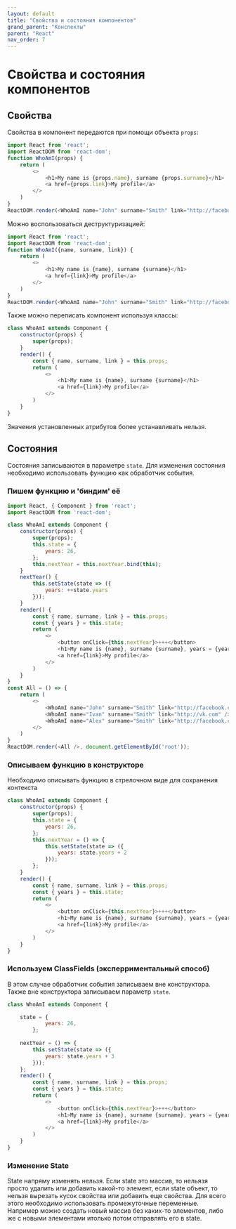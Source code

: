 ```yaml
---
layout: default
title: "Свойства и состояния компонентов"
grand_parent: "Конспекты"
parent: "React"
nav_order: 7
---
```


# Свойства и состояния компонентов

## Свойства

Свойства в компонент передаются при помощи объекта `props`:

```js
import React from 'react';
import ReactDOM from 'react-dom';
function WhoAmI(props) {
    return (
        <>
            <h1>My name is {props.name}, surname {props.surname}</h1>
            <a href={props.link}>My profile</a>
        </>
    )
}
ReactDOM.render(<WhoAmI name="John" surname="Smith" link="http://facebook.com" />, document.getElementById('root'));
```

Можно воспользоваться деструктуризацией:

```js
import React from 'react';
import ReactDOM from 'react-dom';
function WhoAmI({name, surname, link}) {
    return (
        <>
            <h1>My name is {name}, surname {surname}</h1>
            <a href={link}>My profile</a>
        </>
    )
}
ReactDOM.render(<WhoAmI name="John" surname="Smith" link="http://facebook.com" />, document.getElementById('root'));
```

Также можно переписать компонент используя классы:

```js
class WhoAmI extends Component {
    constructor(props) {
        super(props);
    }
    render() {
        const { name, surname, link } = this.props;
        return (
            <>
                <h1>My name is {name}, surname {surname}</h1>
                <a href={link}>My profile</a>
            </>
        )
    }
}
```

Значения установленных атрибутов более устанавливать нельзя.

## Состояния

Состояния записываются в параметре `state`. Для изменения состояния необходимо использовать функцию как обработчик события.

### Пишем функцию и 'биндим' её

```js
import React, { Component } from 'react';
import ReactDOM from 'react-dom';

class WhoAmI extends Component {
    constructor(props) {
        super(props);
        this.state = {
            years: 26,
        };
        this.nextYear = this.nextYear.bind(this);
    }
    nextYear() {
        this.setState(state => ({
            years: ++state.years
        }));
    }
    render() {
        const { name, surname, link } = this.props;
        const { years } = this.state;
        return (
            <>
                <button onClick={this.nextYear}>+++</button>
                <h1>My name is {name}, surname {surname}, years = {years}</h1>
                <a href={link}>My profile</a>
            </>
        )
    }
}
const All = () => {
    return (
        <>
            <WhoAmI name="John" surname="Smith" link="http://facebook.com" />
            <WhoAmI name="Ivan" surname="Smith" link="http://vk.com" />
            <WhoAmI name="Alex" surname="Smith" link="http://facebook.com" />
        </>
    )
}
ReactDOM.render(<All />, document.getElementById('root'));
```

### Описываем функцию в конструкторе

Необходимо описывать функцию в стрелочном виде для сохранения контекста

```js
class WhoAmI extends Component {
    constructor(props) {
        super(props);
        this.state = {
            years: 26,
        };
        this.nextYear = () => {
            this.setState(state => ({
                years: state.years + 2
            }));
        };
    }
    render() {
        const { name, surname, link } = this.props;
        const { years } = this.state;
        return (
            <>
                <button onClick={this.nextYear}>+++</button>
                <h1>My name is {name}, surname {surname}, years = {years}</h1>
                <a href={link}>My profile</a>
            </>
        )
    }
}
```

### Используем ClassFields (эксперриментальный способ)

В этом случае обработчик события записываем вне конструктора. Также вне конструктора записываем параметр `state`.

```js
class WhoAmI extends Component {

    state = {
            years: 26,
        };
    
    nextYear = () => {
        this.setState(state => ({
            years: state.years + 3
        }));
    };
    render() {
        const { name, surname, link } = this.props;
        const { years } = this.state;
        return (
            <>
                <button onClick={this.nextYear}>+++</button>
                <h1>My name is {name}, surname {surname}, years = {years}</h1>
                <a href={link}>My profile</a>
            </>
        )
    }
}
```

### Изменение State


State напряму изменять нельзя. Если state это массив, то нельязя просто удалить или добавить какой-то элемент, если state объект, то нельзя вырезать кусок свойства или добавить еще свойства. Для всего этого необходимо использовать промежуточные переменные. Например можно создать новый массив без каких-то элементов, либо же с новыми элементами итолько потом отправлять его в state.